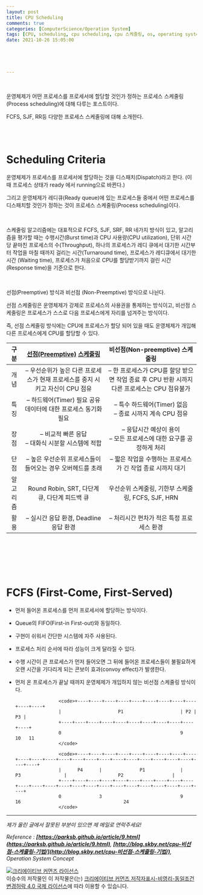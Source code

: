 ```yaml
---
layout: post
title: CPU Scheduling
comments: true
categories: [ComputerScience/Operation System]
tags: [CPU, scheduling, cpu scheduling, cpu 스케줄링, os, operating system, 운영체제]
date: 2021-10-26 15:05:00





---
```


<br/>

운영체제가 어떤 프로세스를 프로세서에 할당할 것인가 정하는 프로세스 스케줄링(Process scheduling)에 대해 다루는 포스트이다.

FCFS, SJF, RR등 다양한 프로세스 스케줄링에 대해 소개한다.

<br/>

<br/>

# Scheduling Criteria



운영체제가 프로세스를 프로세서에 할당하는 것을 디스패치(Dispatch)라고 한다. (이때 프로세스 상태가 ready 에서 running으로 바뀐다.)

그리고 운영체제가 레디큐(Ready queue)에 있는 프로세스들 중에서 어떤 프로세스를 디스패치할 것인가 정하는 것이 프로세스 스케줄링(Process scheduling)이다.

<br/>

스케줄링 알고리즘에는 대표적으로 FCFS, SJF, SRF, RR 네가지 방식이 있고, 알고리즘을 평가할 때는 수행시간(Burst time)과  CPU 사용량(CPU utilization), 단위 시간 당 끝마친 프로세스의 수(Throughput), 하나의 프로세스가 레디 큐에서 대기한 시간부터 작업을 마칠 때까지 걸리는 시간(Turnaround time), 프로세스가 레디큐에서 대기한 시간 (Waiting time), 프로세스가 처음으로 CPU를 할당받기까지 걸린 시간(Response time)을 기준으로 한다.

<br/>

선점(Preemptive) 방식과 비선점 (Non-Preemptive) 방식으로 나뉜다.

선점 스케줄링은 운영체제가 강제로 프로세스의 사용권을 통제하는 방식이고, 비선점 스케줄링은 프로세스가 스스로 다음 프로세스에게 자리를 넘겨주는 방식이다.

즉, 선점 스케줄링 방식에는 CPU에 프로세스가 할당 되어 있을 때도 운영체제가 개입해 다른 프로세스에게 CPU를 할당할 수 있다.

|   구분   | [**선점(Preemptive)**](http://blog.skby.net/cpu-선점-스케줄링-기법/) [**스케줄링**](http://blog.skby.net/cpu-선점-스케줄링-기법/) |           **비선점(Non-preemptive)** **스케줄링**            |
| :------: | :----------------------------------------------------------: | :----------------------------------------------------------: |
|   개념   | – 우선순위가 높은 다른 프로세스가 현재 프로세스를 중지 시키고 자신이 CPU 점유 | – 한 프로세스가 CPU를 할당 받으면 작업 종료 후 CPU 반환 시까지 다른 프로세스는 CPU 점유불가 |
|   특징   | – 하드웨어(Timer) 필요  공유 데이터에 대한 프로세스 동기화 필요 | – 특수 하드웨어(Timer) 없음 <br/>– 종료 시까지 계속 CPU 점유 |
|   장점   |    – 비교적 빠른 응답 <br/>– 대화식 시분할 시스템에 적합     | – 응답시간 예상이 용이 <br/>– 모든 프로세스에 대한 요구를 공정하게 처리 |
|   단점   |  – 높은 우선순위 프로세스들이 들어오는 경우 오버헤드를 초래  |  – 짧은 작업을 수행하는 프로세스가 긴 작업 종료 시까지 대기  |
| 알고리즘 |        Round Robin, SRT, 다단계 큐, 다단계 피드백 큐         |      우선순위 스케줄링, 기한부 스케줄링, FCFS, SJF, HRN      |
|   활용   |            – 실시간 응답 환경, Deadline 응답 환경            |          – 처리시간 편차가 적은 특정 프로세스 환경           |

<br/>

<br/>

<br/>

<br/>

<br/>

# FCFS (First-Come, First-Served)

- 먼저 들어온 프로세스를 먼저 프로세서에 할당하는 방식이다.

- Queue의 FIFO(First-in First-out)와 동일하다.

- 구현이 쉬워서 간단한 시스템에 자주 사용된다.

- 프로세스 처리 순서에 따라 성능이 크게 달라질 수 있다.

- 수행 시간이 큰 프로세스가 먼저 들어오면 그 뒤에 들어온 프로세스들이 불필요하게 오랜 시간을 기다리게 되는 콘보이 효과(convoy effect)가 발생한다.

- 먼저 온 프로세스가 끝날 때까지 운영체제가 개입하지 않는 비선점 스케줄링 방식이다.

                      <code>+----+----+----+----+----+----+----+----+----+----+----+
                      |                     P1                     | P2 | P3 |
                      +----+----+----+----+----+----+----+----+----+----+----+
                      0                                            9    10   11
                      </code>
  
                      <code>+----+----+----+----+----+----+----+----+----+----+----+----+----+----+----+----+----+----+----+----+----+----+----+----+
                      |      P4      |              P1             |                P3                |                   P2                  |
                      +----+----+----+----+----+----+----+----+----+----+----+----+----+----+----+----+----+----+----+----+----+----+----+----+
                      0              3                             9                                  16                                      24
                      </code>

------

*제가 올린 글에서 잘못된 부분이 있으면 제 메일로 연락주세요!*

*Reference :  **[https://parksb.github.io/article/9.html](https://parksb.github.io/article/9.html)**, **[http://blog.skby.net/cpu-비선점-스케줄링-기법/](http://blog.skby.net/cpu-비선점-스케줄링-기법/)**, Operation System Concept*



<a rel="license" href="http://creativecommons.org/licenses/by-nc-sa/4.0/"><img alt="크리에이티브 커먼즈 라이선스" style="border-width:0" src="https://i.creativecommons.org/l/by-nc-sa/4.0/88x31.png" /></a><br /><span xmlns:cc="http://creativecommons.org/ns#" property="cc:attributionName">이승수</span>의 저작물인 이 저작물은(는) <a rel="license" href="http://creativecommons.org/licenses/by-nc-sa/4.0/">크리에이티브 커먼즈 저작자표시-비영리-동일조건변경허락 4.0 국제 라이선스</a>에 따라 이용할 수 있습니다.

